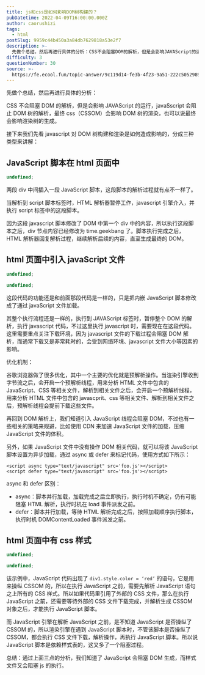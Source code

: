 ```yaml
---
title: js和css是如何影响DOM树构建的？
pubDatetime: 2022-04-09T16:00:00.000Z
author: caorushizi
tags:
  - html
postSlug: 9959c44b450a3a84db7629818a53e2f7
description: >-
  先做个总结，然后再进行具体的分析：CSS不会阻塞DOM的解析，但是会影响JAVAScript的运行，javaSscript会阻止DOM树的解析，最终css（CSSOM）会影响DOM树的渲染，也可以说最
difficulty: 3
questionNumber: 30
source: >-
  https://fe.ecool.fun/topic-answer/9c119d14-fe3b-4f23-9a51-222c50529890?orderBy=updateTime&order=desc&tagId=12
---
```


先做个总结，然后再进行具体的分析：

CSS 不会阻塞 DOM 的解析，但是会影响 JAVAScript 的运行，javaSscript 会阻止 DOM 树的解析，最终 css（CSSOM）会影响 DOM 树的渲染，也可以说最终会影响渲染树的生成。

接下来我们先看 javascript 对 DOM 树构建和渲染是如何造成影响的，分成三种类型来讲解：

## JavaScript 脚本在 html 页面中

```typescript
undefined;
```

两段 div 中间插入一段 JavaScript 脚本，这段脚本的解析过程就有点不一样了。

当解析到 script 脚本标签时，HTML 解析器暂停工作，javascript 引擎介入，并执行 script 标签中的这段脚本。

因为这段 javascript 脚本修改了 DOM 中第一个 div 中的内容，所以执行这段脚本之后，div 节点内容已经修改为 time.geekbang 了。脚本执行完成之后，HTML 解析器回复解析过程，继续解析后续的内容，直至生成最终的 DOM。

## html 页面中引入 javaScript 文件

```typescript
undefined;
```

```typescript
undefined;
```

这段代码的功能还是和前面那段代码是一样的，只是把内嵌 JavaScript 脚本修改成了通过 javaScript 文件加载。

其整个执行流程还是一样的，执行到 JAVAScript 标签时，暂停整个 DOM 的解析，执行 javascript 代码，不过这里执行 javascript 时，需要现在在这段代码。这里需要重点关注下载环境，因为 javascript 文件的下载过程会阻塞 DOM 解析，而通常下载又是非常耗时的，会受到网络环境、javascript 文件大小等因素的影响。

优化机制：

谷歌浏览器做了很多优化，其中一个主要的优化就是预解析操作。当渲染引擎收到字节流之后，会开启一个预解析线程，用来分析 HTML 文件中包含的 JavaScript、CSS 等相关文件，解析到相关文件之后，会开启一个预解析线程，用来分析 HTML 文件中包含的 javascprit、css 等相关文件、解析到相关文件之后，预解析线程会提前下载这些文件。

再回到 DOM 解析上，我们知道引入 JavaScript 线程会阻塞 DOM，不过也有一些相关的策略来规避，比如使用 CDN 来加速 JavaScript 文件的加载，压缩 JavaScript 文件的体积。

另外，如果 JavaScript 文件中没有操作 DOM 相关代码，就可以将该 JavaScript 脚本设置为异步加载，通过 async 或 defer 来标记代码，使用方式如下所示：

    <script async type="text/javascript" src='foo.js'></script>
    <script defer type="text/javascript" src='foo.js'></script>

async 和 defer 区别：

- async：脚本并行加载，加载完成之后立即执行，执行时机不确定，仍有可能阻塞 HTML 解析，执行时机在 load 事件派发之前。
- defer：脚本并行加载，等待 HTML 解析完成之后，按照加载顺序执行脚本，执行时机 DOMContentLoaded 事件派发之前。

## html 页面中有 css 样式

```typescript
undefined;
```

```typescript
undefined;
```

该示例中，JavaScript 代码出现了 `div1.style.color = ‘red’` 的语句，它是用来操纵 CSSOM 的，所以在执行 JavaScript 之前，需要先解析 JavaScript 语句之上所有的 CSS 样式。所以如果代码里引用了外部的 CSS 文件，那么在执行 JavaScript 之前，还需要等待外部的 CSS 文件下载完成，并解析生成 CSSOM 对象之后，才能执行 JavaScript 脚本。

而 JavaScript 引擎在解析 JavaScript 之前，是不知道 JavaScript 是否操纵了 CSSOM 的，所以渲染引擎在遇到 JavaScript 脚本时，不管该脚本是否操纵了 CSSOM，都会执行 CSS 文件下载，解析操作，再执行 JavaScript 脚本。所以说 JavaScript 脚本是依赖样式表的，这又多了一个阻塞过程。

总结：通过上面三点的分析，我们知道了 JavaScript 会阻塞 DOM 生成，而样式文件又会阻塞 js 的执行。
